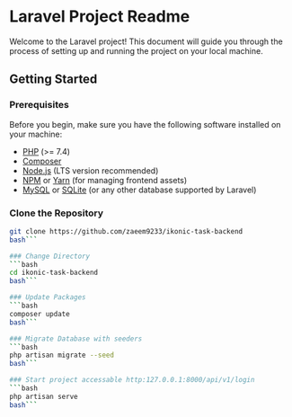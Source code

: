 # Laravel Project Readme

Welcome to the Laravel project! This document will guide you through the process of setting up and running the project on your local machine.

## Getting Started

### Prerequisites

Before you begin, make sure you have the following software installed on your machine:

- [PHP](https://www.php.net/) (>= 7.4)
- [Composer](https://getcomposer.org/)
- [Node.js](https://nodejs.org/) (LTS version recommended)
- [NPM](https://www.npmjs.com/) or [Yarn](https://yarnpkg.com/) (for managing frontend assets)
- [MySQL](https://www.mysql.com/) or [SQLite](https://www.sqlite.org/) (or any other database supported by Laravel)

### Clone the Repository

```bash
git clone https://github.com/zaeem9233/ikonic-task-backend
bash```

### Change Directory
```bash
cd ikonic-task-backend
bash```

### Update Packages
```bash
composer update
bash```

### Migrate Database with seeders
```bash
php artisan migrate --seed
bash```

### Start project accessable http:127.0.0.1:8000/api/v1/login
```bash
php artisan serve
bash```